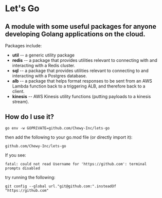 # Let's Go

A module with some useful packages for anyone developing Golang applications on the cloud. 
---
Packages include:

* **util** -- a generic utility package
* **redis** -- a package that provides utilities relevant to connecting with and interacting with a 
Redis cluster.
* **sql** -- a package that provides utilities relevant to connecting to and 
interacting with a Postgres database.
* **alb** -- a package that helps format responses to be sent from an AWS Lambda function back to a
 triggering ALB, and
therefore back to a client.
* **kinesis** -- AWS Kinesis utility functions (putting payloads to a kinesis stream).

## How do I use it?

```shell script
go env -w GOPRIVATE=github.com/Chewy-Inc/lets-go
```

then add the following to your go.mod file (or directly import it):

```shell script
github.com/Chewy-Inc/lets-go
```
 
 If you see:
 ```shell script
fatal: could not read Username for 'https://github.com': terminal prompts disabled
```

try running the following:

```shell script
git config --global url."git@github.com:".insteadOf "https://github.com"
```
